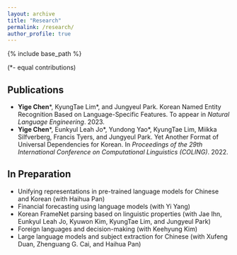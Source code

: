 ```yaml
---
layout: archive
title: "Research"
permalink: /research/
author_profile: true
---
```


<!--
{% if author.googlescholar %}
  You can also find my articles on <u><a href="{{author.googlescholar}}">my Google Scholar profile</a>.</u>
{% endif %}
-->

{% include base_path %}

(\*- equal contributions)

## Publications

* **Yige Chen**\*, KyungTae Lim\*, and Jungyeul Park. Korean Named Entity Recognition Based on Language-Specific Features. To appear in *Natural Language Engineering*. 2023.
* **Yige Chen**\*, Eunkyul Leah Jo\*, Yundong Yao\*, KyungTae Lim, Miikka Silfverberg, Francis Tyers, and Jungyeul Park. Yet Another Format of Universal Dependencies for Korean. In *Proceedings of the 29th International Conference on Computational Linguistics (COLING)*. 2022. 

<!--## Working Papers-->

## In Preparation

* Unifying representations in pre-trained language models for Chinese and Korean (with Haihua Pan)
* Financial forecasting using language models (with Yi Yang)
* Korean FrameNet parsing based on linguistic properties (with Jae Ihn, Eunkyul Leah Jo, Kyuwon Kim, KyungTae Lim, and Jungyeul Park)
* Foreign languages and decision-making (with Keehyung Kim)
* Large language models and subject extraction for Chinese (with Xufeng Duan, Zhenguang G. Cai, and Haihua Pan)
<!--* Autoregressive language models and language acquisition (with Zebo Xu, Haihua Pan, and Zhenguang G. Cai)-->
